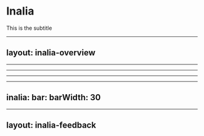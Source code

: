 # Inalia

This is the subtitle

---
layout: inalia-overview
---

<!-- <Inalia :questionId="103487622" /> -->

---

<Inalia
  :questionId="1"
/>

---

<Inalia
  question="This is the question"
  type="single_select"
  chart="donut"
  :data="[
    { label:'Answer 1',count:3 },
    { label:'Answer 2',count:4 },
    { label:'Answer 3',count:5 },
    { label:'Answer 4',count:6 }
  ]"
/>

---

<Inalia
  question="question"
  type="multiple_select"
  chart="donut"
  :data="[
    { label: 'text', count: 2, color: '#000000' }, { label: 'coucou', count: 2, color: '#FF0000' }
  ]"
/>

---
inalia:
  bar:
    barWidth: 30
---
<!--
<Inalia
  :questionId="4"
/> -->

---
layout: inalia-feedback
---
